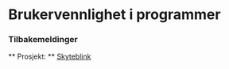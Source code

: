 # Brukervennlighet i programmer

### Tilbakemeldinger
** Prosjekt: ** [Skyteblink](https://github.com/Christens/IT2---Mappe---Christen/tree/main/Probleml%C3%B8sning/OOP/Skyteblink_pygame)